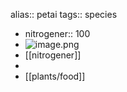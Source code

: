 alias:: petai
tags:: species
- nitrogener:: 100
- ![image.png](../assets/image_1714391117982_0.png)
- [[nitrogener]]
-
- [[plants/food]]